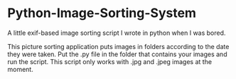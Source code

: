 # Python-Image-Sorting-System
A little exif-based image sorting script I wrote in python when I was bored.

This picture sorting application puts images in folders according to the date they were taken.
Put the .py file in the folder that contains your images and run the script.
This script only works with .jpg and .jpeg images at the moment.
